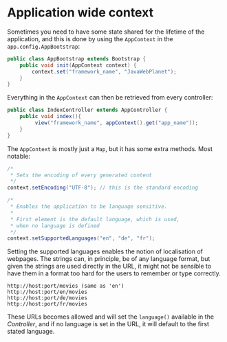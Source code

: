 # Application wide context

Sometimes you need to have some state shared for the lifetime of the application,
and this is done by using the `AppContext` in the `app.config.AppBootstrap`:

```java
public class AppBootstrap extends Bootstrap {
    public void init(AppContext context) {
        context.set("framework_name", "JavaWebPlanet");
    }
}
```
Everything in the `AppContext` can then be retrieved from every controller:

```java
public class IndexController extends AppController {
    public void index(){
         view("framework_name", appContext().get("app_name"));
    }
}
```

The `AppContext` is mostly just a `Map`, but it has some extra methods. Most notable:

```java
/*
 * Sets the encoding of every generated content
 */
context.setEncoding("UTF-8"); // this is the standard encoding

/*
 * Enables the application to be language sensitive.
 * 
 * First element is the default language, which is used,
 * when no language is defined
 */
context.setSupportedLanguages("en", "de", "fr");
```

Setting the supported languages enables the notion of localisation of webpages.
The strings can, in principle, be of any language format, but given the strings are used directly in the URL,
it might not be sensible to have them in a format too hard for the users to remember or type correctly.

```
http://host:port/movies (same as 'en')
http://host:port/en/movies
http://host:port/de/movies
http://host:port/fr/movies
```
These URLs becomes allowed and will set the `language()` available in the *Controller*, and if no language is set in the URL, it will default to the first stated language.